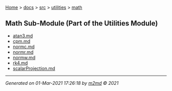 [Home](../../../index.md) > [docs](../../../docs_index.md) > [src](../../src_index.md) > [utilities](../utilities_index.md) > [math](math_index.md)  

## Math Sub-Module (Part of the Utilities Module)

- [atan3.md](atan3.md)
- [cpm.md](cpm.md)
- [normc.md](normc.md)
- [normr.md](normr.md)
- [normw.md](normw.md)
- [rk4.md](rk4.md)
- [scalarProjection.md](scalarProjection.md)

***

*Generated on 01-Mar-2021 17:26:18 by [m2md](https://github.com/crgnam-research/m2md) © 2021*